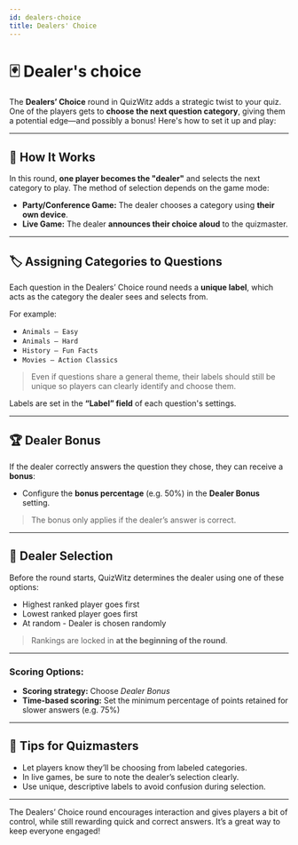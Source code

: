 ```yaml
---
id: dealers-choice
title: Dealers' Choice
---
```


# 🃏 Dealer's choice

The **Dealers’ Choice** round in QuizWitz adds a strategic twist to your quiz.
One of the players gets to **choose the next question category**, giving them a potential
edge—and possibly a bonus! Here's how to set it up and play:

---

## 🔧 How It Works

In this round, **one player becomes the "dealer"** and selects the next category to play. The method of selection depends on the game mode:

- **Party/Conference Game:** The dealer chooses a category using **their own device**.
- **Live Game:** The dealer **announces their choice aloud** to the quizmaster.

---

## 🏷️ Assigning Categories to Questions

Each question in the Dealers’ Choice round needs a **unique label**, which acts as the category the dealer sees and selects from.

For example:

- `Animals – Easy`
- `Animals – Hard`
- `History – Fun Facts`
- `Movies – Action Classics`

> Even if questions share a general theme, their labels should still be unique so players can clearly identify and choose them.

Labels are set in the **“Label” field** of each question's settings.

---

## 🏆 Dealer Bonus

If the dealer correctly answers the question they chose, they can receive a **bonus**:

- Configure the **bonus percentage** (e.g. 50%) in the **Dealer Bonus** setting.

> The bonus only applies if the dealer’s answer is correct.

---

## 👑 Dealer Selection

Before the round starts, QuizWitz determines the dealer using one of these options:

- Highest ranked player goes first
- Lowest ranked player goes first
- At random - Dealer is chosen randomly

> Rankings are locked in **at the beginning of the round**.

---

### Scoring Options:

- **Scoring strategy:** Choose _Dealer Bonus_
- **Time-based scoring:** Set the minimum percentage of points retained for slower answers (e.g. 75%)

---

## 📝 Tips for Quizmasters

- Let players know they’ll be choosing from labeled categories.
- In live games, be sure to note the dealer’s selection clearly.
- Use unique, descriptive labels to avoid confusion during selection.

---

The Dealers’ Choice round encourages interaction and gives players a bit of control, while still rewarding quick and correct answers. It’s a great way to keep everyone engaged!

